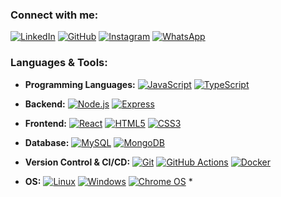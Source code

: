 ### Connect with me:

[![LinkedIn](https://img.shields.io/badge/LinkedIn-0077B5?style=for-the-badge&logo=linkedin&logoColor=white)](https://www.linkedin.com/in/jonathan-abreu0/)
[![GitHub](https://img.shields.io/badge/GitHub-181717?style=for-the-badge&logo=github&logoColor=white)](https://github.com/abreujay)
[![Instagram](https://img.shields.io/badge/Instagram-E4405F?style=for-the-badge&logo=instagram&logoColor=white)](https://www.instagram.com/abreu.jay/)
[![WhatsApp](https://img.shields.io/badge/WhatsApp-25D366?style=for-the-badge&logo=whatsapp&logoColor=white)](https://wa.me/5549988450441)


### Languages & Tools:

- **Programming Languages:**
  [![JavaScript](https://img.shields.io/badge/JavaScript-F7DF1E?style=for-the-badge&logo=javascript&logoColor=black)](https://developer.mozilla.org/en-US/docs/Web/JavaScript)
  [![TypeScript](https://img.shields.io/badge/TypeScript-007ACC?style=for-the-badge&logo=typescript&logoColor=white)](https://www.typescriptlang.org/)

- **Backend:**
  [![Node.js](https://img.shields.io/badge/Node.js-339933?style=for-the-badge&logo=nodedotjs&logoColor=white)](https://nodejs.org/)
  [![Express](https://img.shields.io/badge/Express.js-000000?style=for-the-badge&logo=express&logoColor=white)](https://expressjs.com/)

- **Frontend:**
  [![React](https://img.shields.io/badge/React-20232A?style=for-the-badge&logo=react&logoColor=61DAFB)](https://reactjs.org/)
  [![HTML5](https://img.shields.io/badge/HTML5-E34F26?style=for-the-badge&logo=html5&logoColor=white)](https://developer.mozilla.org/en-US/docs/Web/Guide/HTML/HTML5)
  [![CSS3](https://img.shields.io/badge/CSS3-1572B6?style=for-the-badge&logo=css3&logoColor=white)](https://developer.mozilla.org/en-US/docs/Web/CSS/CSS3)

- **Database:**
  [![MySQL](https://img.shields.io/badge/MySQL-4479A1?style=for-the-badge&logo=mysql&logoColor=white)](https://www.mysql.com/)
  [![MongoDB](https://img.shields.io/badge/MongoDB-4EA94B?style=for-the-badge&logo=mongodb&logoColor=white)](https://www.mongodb.com/)

- **Version Control & CI/CD:**
  [![Git](https://img.shields.io/badge/Git-F05032?style=for-the-badge&logo=git&logoColor=white)](https://git-scm.com/)
  [![GitHub Actions](https://img.shields.io/badge/GitHub_Actions-2088FF?style=for-the-badge&logo=github-actions&logoColor=white)](https://github.com/features/actions)
  [![Docker](https://img.shields.io/badge/Docker-2496ED?style=for-the-badge&logo=docker&logoColor=white)](https://www.docker.com/) 

- **OS:**
  [![Linux](https://img.shields.io/badge/Linux-FCC624?style=for-the-badge&logo=linux&logoColor=black)](https://www.kernel.org/)
  [![Windows](https://img.shields.io/badge/Windows-0078D6?style=for-the-badge&logo=windows&logoColor=white)](https://www.microsoft.com/windows/)
  [![Chrome OS](https://img.shields.io/badge/Chrome%20OS-4285F4?style=for-the-badge&logo=googlechrome&logoColor=white)](https://www.google.com/chromebook/chrome-os/) *





